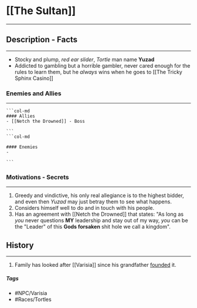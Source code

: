 # [[The Sultan]] 
---
## Description - Facts
---
- Stocky and plump, *red ear slider*, *Tortle* man name **Yuzad** 
- Addicted to gambling but a horrible gambler, never cared enough for the rules to learn them, but he *always* wins when he goes to [[The Tricky Sphinx Casino]]

### Enemies and Allies
---
````col
```col-md
#### Allies
- [[Netch the Drowned]] - Boss

```
```col-md

#### Enemies
- 

```
````

### Motivations - Secrets
---
1. Greedy and vindictive, his only real allegiance is to the highest bidder, and even then *Yuzad* may just betray them to see what happens.
2. Considers himself well to do and in touch with his people.
3. Has an agreement with [[Netch the Drowned]] that states: "As long as *you* never questions **MY** leadership and stay out of my way, *you* can be the "Leader" of this **Gods forsaken** shit hole we call a kingdom".

## History
---
1. Family has looked after [[Varisia]] since his grandfather <u>founded</u> it. 

##### Tags
- #NPC/Varisia
- #Races/Tortles

